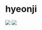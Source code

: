 # hyeonji
<img src="https://capsule-render.vercel.app/api?type=waving&color=auto&height=200&section=header&text=Hyeonji입력&fontSize=90" />


<img src="https://img.shields.io/badge/아이콘내용-바탕색?style=flat&logo=python&logoColor=white"/>
